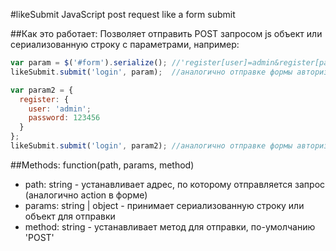 #likeSubmit
JavaScript post request like a form submit

##Как это работает:
Позволяет отправить POST запросом js объект или сериализованную строку с параметрами, например:
```javascript
var param = $('#form').serialize(); //'register[user]=admin&register[password]=123456'
likeSubmit.submit('login', param);  //аналогично отправке формы авторизации

var param2 = {
  register: {
    user: 'admin';
    password: 123456
  }
};
likeSubmit.submit('login', param2); //аналогично отправке формы авторизации
```
##Methods:
function(path, params, method)
* path: string - устанавливает адрес, по которому отправляется запрос (аналогично action в форме)
* params: string | object - принимает сериализованную строку или объект для отправки
* method: string - устанавливает метод для отправки, по-умолчанию 'POST'
